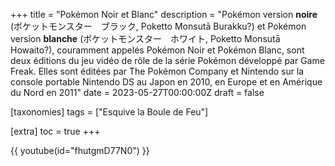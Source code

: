 +++
title = "Pokémon Noir et Blanc"
description = "Pokémon version **noire** (ポケットモンスター　ブラック, Poketto Monsutā Burakku?) et Pokémon version **blanche** (ポケットモンスター　ホワイト, Poketto Monsutā Howaito?), couramment appelés Pokémon Noir et Pokémon Blanc, sont deux éditions du jeu vidéo de rôle de la série Pokémon développé par Game Freak. Elles sont éditées par The Pokémon Company et Nintendo sur la console portable Nintendo DS au Japon en 2010, en Europe et en Amérique du Nord en 2011"
date = 2023-05-27T00:00:00Z
draft = false

[taxonomies]
tags = ["Esquive la Boule de Feu"]

[extra]
toc = true
+++

{{ youtube(id="fhutgmD77N0") }}

